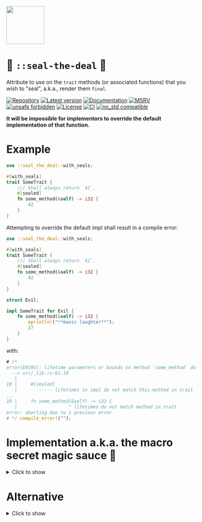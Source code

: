 <img
    src="https://gist.github.com/user-attachments/assets/83e97064-6213-4287-9975-57ed98117a21"
    height="100px"
/>

# 🦭 `::seal-the-deal` 🦭

Attribute to use on the `trait` methods (or associated functions) that you wish to "seal", a.k.a.,
render them `final`.

[![Repository](https://img.shields.io/badge/repository-GitHub-brightgreen.svg)](
https://github.com/danielhenrymantilla/seal-the-deal.rs)
[![Latest version](https://img.shields.io/crates/v/seal-the-deal.svg)](
https://crates.io/crates/seal-the-deal)
[![Documentation](https://docs.rs/seal-the-deal/badge.svg)](
https://docs.rs/seal-the-deal)
[![MSRV](https://img.shields.io/badge/MSRV-1.78.0-white)](
https://gist.github.com/danielhenrymantilla/9b59de4db8e5f2467ed008b3c450527b)
[![unsafe forbidden](https://img.shields.io/badge/unsafe-forbidden-success.svg)](
https://github.com/rust-secure-code/safety-dance/)
[![License](https://img.shields.io/crates/l/seal-the-deal.svg)](
https://github.com/danielhenrymantilla/seal-the-deal.rs/blob/master/LICENSE-ZLIB)
[![CI](https://github.com/danielhenrymantilla/seal-the-deal.rs/workflows/CI/badge.svg)](
https://github.com/danielhenrymantilla/seal-the-deal.rs/actions)
[![no_std compatible](https://img.shields.io/badge/no__std-compatible-success.svg)](
https://github.com/rust-secure-code/safety-dance/)

<!-- Templated by `cargo-generate` using https://github.com/danielhenrymantilla/proc-macro-template -->

**It will be impossible for implementors to override the default implementation of that
function.**

# Example

```rust
use ::seal_the_deal::with_seals;

#[with_seals]
trait SomeTrait {
    /// Shall always return `42`.
    #[sealed]
    fn some_method(&self) -> i32 {
        42
    }
}
```

Attempting to override the default impl shall result in a compile error:

```rust ,compile_fail
use ::seal_the_deal::with_seals;

#[with_seals]
trait SomeTrait {
    /// Shall always return `42`.
    #[sealed]
    fn some_method(&self) -> i32 {
        42
    }
}

struct Evil;

impl SomeTrait for Evil {
    fn some_method(&self) -> i32 {
        eprintln!("**manic laughter**");
        27
    }
}
```

with:

```rust ,compile_fail
# /*
error[E0195]: lifetime parameters or bounds on method `some_method` do not match the trait declaration
  --> src/_lib.rs:61:19
   |
10 |     #[sealed]
   |       ------ lifetimes in impl do not match this method in trait
...
19 |     fn some_method(&self) -> i32 {
   |                   ^ lifetimes do not match method in trait
error: aborting due to 1 previous error
# */ compile_error!("");
```

# Implementation a.k.a. the macro secret magic sauce 🧙

<details class="custom"><summary><span class="summary-box"><span>Click to show</span></span></summary>

```rust
use ::seal_the_deal::with_seals;

#[with_seals]
pub trait SomeTrait {
    /// Shall always return `42`.
    #[sealed]
    fn some_method(&self) -> i32 {
        42
    }
}
```

expands to:

```rust
mod __SomeTraitඞseal_the_deal {
    pub trait Seal<'__> {}
    impl Seal<'_> for () {}
}

pub trait SomeTrait {
    /// Shall always return `42`.
    fn some_method<'sealed>(&self) -> i32
    where
        () : __SomeTraitඞseal_the_deal::Seal<'sealed>,
    {
        42
    }
}
```

This approach does effectively and nicely seal that method, preventing it from being overridden:

  - since the clause is trivially implemented for for at least one lifetime (in practice all of
    them), callers are not hindered by it.

      - underspecified lifetime params are fine, they do not cause "inference ambiguity errors";
      - this clause is `dyn`-compatible!
      - since the method stays in the actual trait, it remains visible in the docs;
          - a `() : Sealed<'seal>` will be visible, which is rather low-noise w.r.t. the semantics
            involved.

  - and yet the clause appears to be complex/convoluted enough for Rust not to allow skipping it,
    hence the "lifetime mismatch" when people attempt to do actual impls.

  - technically-speaking, it is possible for a same-module or submodule-thereof to have enough
    visibility of `__SomeTraitඞseal_the_deal::Sealed` to be able to repeat, _verbatim_, the clause.
    This ought to be fine since:

      - there is a `ඞ` in that path!!

      - same-crate code is not really the threat/adversarial model, here, but rather, external code
        (be it for Semver or `unsafe`ty reasons).

      - if this were really deemed a problem, the user could then just further encapsulate the whole
        thing in a helper private `mod`ule:

        ```rust
        pub use paranoid::SomeTrait;
        mod paranoid {
            use super::*;

            #[::seal_the_deal::with_seals]
            pub trait SomeTrait {
                /// Shall always return `42`.
                #[sealed]
                fn some_method(&self) -> i32 {
                    42
                }
            }
        }
        ```

</details>

# Alternative

<details class="custom"><summary><span class="summary-box"><span>Click to show</span></span></summary>

The usual approach to have a sealed/`final` method like that is through a blanket-implemented super
`trait` (a.k.a, the "super extension trait").

```rust
trait Trait : FinalMethodsOfTrait {
    /* non-final methods here */
}

trait FinalMethodsOfTrait {
    /// Shall always return `42`.
    fn method(&self) -> i32 {
        42
    }
}

impl<T : ?Sized + Trait> FinalMethodsOfTrait for T {}
```

But this approach has _two_ problems:

  - documentation-wise, it is ugly: the final `.method()` is no longer discoverable on the page
    for `Trait`.

  - Whilst both properly-`Trait`-bounded generic parameters and `dyn Trait`s do let one very
    ergonomically call `.method()` in a blissfully oblivious-to-the-super-extension-trait way, it
    turns out that _concrete_ implementors do not let one perform such ergonomic calls directly: the
    super extension trait is expected to be in scope for the method call to succeed, totally
    shattering, imho, the illusion and magic of the pattern.

    ```rust ,compile_fail
    mod lib {
        pub trait Trait : FinalMethodsOfTrait {
            /* non-final methods here */
        }

        pub trait FinalMethodsOfTrait {
            /// Shall always return `42`.
            fn method(&self) -> i32 {
                42
            }
        }

        impl<T : ?Sized + Trait> FinalMethodsOfTrait for T {}
    }

    use lib::Trait;

    struct Foo;

    impl Trait for Foo {}

    Foo.method(); // Error, `FinalMethodsOfTrait` not in scope! 😭
    ```

    Error message:

    ```rust ,compile_fail
    # /*
    error[E0599]: no method named `method` found for struct `Foo` in the current scope
      --> src/_lib.rs:136:5
       |
    10 |         fn method(&self) -> i32 {
       |            ------ the method is available for `Foo` here
    ...
    20 | struct Foo;
       | ---------- method `method` not found for this struct
    ...
    24 | Foo.method(); // Error, `FinalMethodsOfTrait` not in scope! 😭
       |     ^^^^^^ method not found in `Foo`
       |
       = help: items from traits can only be used if the trait is in scope
    help: trait `FinalMethodsOfTrait` which provides `method` is implemented but not in scope; perhaps you want to import it
       |
    2  + use lib::FinalMethodsOfTrait;
       |

    error: aborting due to 1 previous error
    # */ compile_error!();
    ```

</details>

